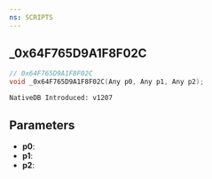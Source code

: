 ```yaml
---
ns: SCRIPTS
---
```

## _0x64F765D9A1F8F02C

```c
// 0x64F765D9A1F8F02C
void _0x64F765D9A1F8F02C(Any p0, Any p1, Any p2);
```

```
NativeDB Introduced: v1207
```

## Parameters
* **p0**:
* **p1**:
* **p2**:
